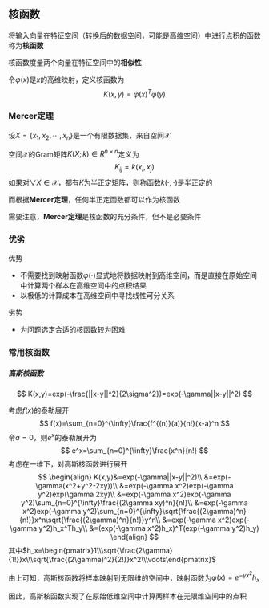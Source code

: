 ## 核函数

将输入向量在特征空间（转换后的数据空间，可能是高维空间）中进行点积的函数称为**核函数**

核函数度量两个向量在特征空间中的**相似性**

令$\varphi(x)$是$x$的高维映射，定义核函数为
$$
K(x,y)=\varphi(x)^T\varphi(y)
$$

### Mercer定理

设$X=\{x_1,x_2,\cdots,x_n\}$是一个有限数据集，来自空间$\mathcal{X}$

空间$\mathcal{X}$的Gram矩阵$K(X;k)\in R^{n\times n}$定义为
$$
K_{ij}=k(x_i,x_j)
$$
如果对$\forall X\in \mathcal{X}$，都有$K$为半正定矩阵，则称函数$k(\cdot,\cdot)$是半正定的

而根据**Mercer定理**，任何半正定函数都可以作为核函数

需要注意，**Mercer定理**是核函数的充分条件，但不是必要条件

### 优劣

优势

* 不需要找到映射函数$\varphi(\cdot)$显式地将数据映射到高维空间，而是直接在原始空间中计算两个样本在高维空间中的点积结果
* 以极低的计算成本在高维空间中寻找线性可分关系

劣势

* 为问题选定合适的核函数较为困难

### 常用核函数

##### 高斯核函数

$$
K(x,y)=exp(-\frac{||x-y||^2}{2\sigma^2})=exp(-\gamma||x-y||^2)
$$

考虑$f(x)$的泰勒展开
$$
f(x)=\sum_{n=0}^{\infty}\frac{f^{(n)}(a)}{n!}(x-a)^n
$$
令$a=0$，则$e^x$的泰勒展开为
$$
e^x=\sum_{n=0}^{\infty}\frac{x^n}{n!}
$$
考虑在一维下，对高斯核函数进行展开
$$
\begin{align}
K(x,y)&=exp(-\gamma||x-y||^2)\\
&=exp(-\gamma(x^2+y^2-2xy))\\
&=exp(-\gamma x^2)exp(-\gamma y^2)exp(\gamma 2xy)\\
&=exp(-\gamma x^2)exp(-\gamma y^2)\sum_{n=0}^{\infty}\frac{(2\gamma xy)^n}{n!}\\
&=exp(-\gamma x^2)exp(-\gamma y^2)\sum_{n=0}^{\infty}\sqrt{\frac{(2\gamma)^n}{n!}}x^n\sqrt{\frac{(2\gamma)^n}{n!}}y^n\\
&=exp(-\gamma x^2)exp(-\gamma y^2)h_x^Th_y\\
&=(exp(-\gamma x^2)h_x)^T(exp(-\gamma y^2)h_y)
\end{align}
$$
其中$h_x=\begin{pmatrix}1\\\sqrt{\frac{2\gamma}{1!}}x\\\sqrt{\frac{(2\gamma)^2}{2!}}x^2\\\vdots\end{pmatrix}$

由上可知，高斯核函数将样本映射到无限维的空间中，映射函数为$\varphi(x)=e^{-\gamma x^2}h_x$

因此，高斯核函数实现了在原始低维空间中计算两样本在无限维空间中的点积
